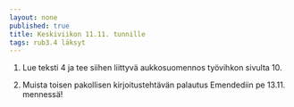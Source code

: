 ```yaml
---
layout: none
published: true
title: Keskiviikon 11.11. tunnille
tags: rub3.4 läksyt
---
```

1. Lue teksti 4 ja tee siihen liittyvä aukkosuomennos työvihkon sivulta 10.

2. Muista toisen pakollisen kirjoitustehtävän palautus Emendediin pe 13.11. mennessä!